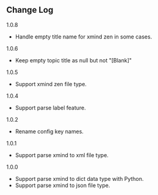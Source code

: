 Change Log
----------
1.0.8

- Handle empty title name for xmind zen in some cases.

1.0.6

- Keep empty topic title as null but not "[Blank]"

1.0.5

- Support xmind zen file type.

1.0.4

- Support parse label feature.

1.0.2

- Rename config key names.

1.0.1

- Support parse xmind to xml file type.

1.0.0

- Support parse xmind to dict data type with Python.
- Support parse xmind to json file type.